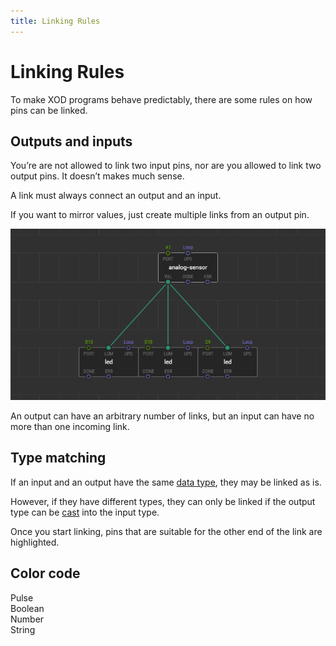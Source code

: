 ```yaml
---
title: Linking Rules
---
```


# Linking Rules

To make XOD programs behave predictably, there are some rules on how pins can be
linked.

## Outputs and inputs

You’re are not allowed to link two input pins, nor are you allowed to link two
output pins. It doesn’t makes much sense.

A link must always connect an output and an input.

If you want to mirror values, just create multiple links from an output pin.

![Link fan out](./fan-out.patch.png)

An output can have an arbitrary number of links, but an input can have no more
than one incoming link.

## Type matching

If an input and an output have the same [data type](../data-types/), they may be
linked as is.

However, if they have different types, they can only be linked if the output
type can be [cast](/docs/reference/data-types/#casting-rules) into the input
type.

Once you start linking, pins that are suitable for the other end of the link are
highlighted.

## Color code

<span class="ui purple circular empty label"></span> Pulse<br/>
<span class="ui pink circular empty label"></span> Boolean<br/>
<span class="ui green circular empty label"></span> Number<br/>
<span class="ui yellow circular empty label"></span> String<br/>
